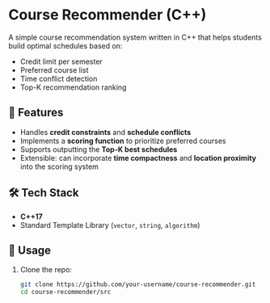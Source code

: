 # Course Recommender (C++)

A simple course recommendation system written in C++ that helps students build optimal schedules based on:
- Credit limit per semester
- Preferred course list
- Time conflict detection
- Top-K recommendation ranking

## 🚀 Features
- Handles **credit constraints** and **schedule conflicts**
- Implements a **scoring function** to prioritize preferred courses
- Supports outputting the **Top-K best schedules**
- Extensible: can incorporate **time compactness** and **location proximity** into the scoring system

## 🛠️ Tech Stack
- **C++17**
- Standard Template Library (`vector`, `string`, `algorithm`)

## 📖 Usage
1. Clone the repo:
   ```bash
   git clone https://github.com/your-username/course-recommender.git
   cd course-recommender/src
